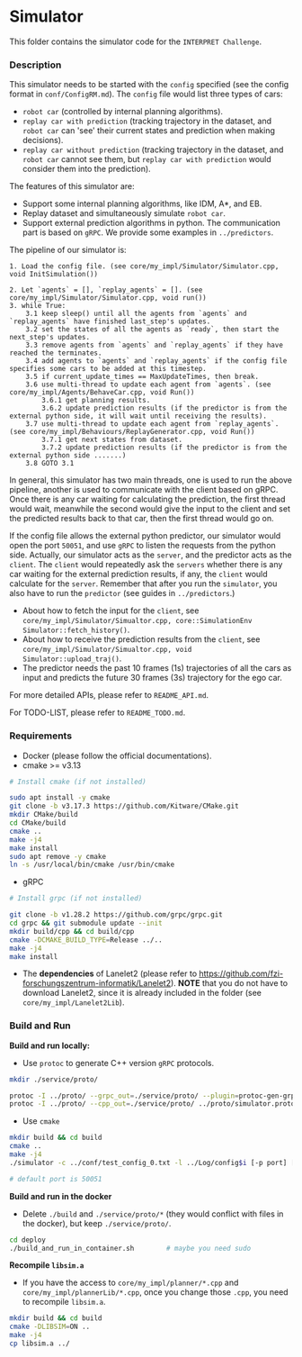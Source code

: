 # Simulator #

This folder contains the simulator code for the `INTERPRET Challenge`. 

### Description

This simulator needs to be started with the `config` specified (see the config format in `conf/ConfigRM.md`). The `config` file would list three types of cars: 

- `robot car` (controlled by internal planning algorithms).
- `replay car with prediction` (tracking trajectory in the dataset, and `robot car`  can 'see' their current states and prediction when making decisions).
- `replay car without prediction` (tracking trajectory in the dataset, and `robot car` cannot see them, but `replay car with prediction` would consider them into the prediction).

The features of this simulator are:

- Support some internal planning algorithms, like IDM, A*, and EB.
- Replay dataset and simultaneously simulate `robot car`.
- Support external prediction algorithms in python. The communication part is based on `gRPC`. We provide some examples in `../predictors`.

The pipeline of our simulator is:

```
1. Load the config file. (see core/my_impl/Simulator/Simulator.cpp, void InitSimulation())

2. Let `agents` = [], `replay_agents` = []. (see core/my_impl/Simulator/Simulator.cpp, void run())
3. while True:
    3.1 keep sleep() until all the agents from `agents` and `replay_agents` have finished last_step's updates.
    3.2 set the states of all the agents as `ready`, then start the next_step's updates.
    3.3 remove agents from `agents` and `replay_agents` if they have reached the terminates.
    3.4 add agents to `agents` and `replay_agents` if the config file specifies some cars to be added at this timestep.
    3.5 if current_update_times == MaxUpdateTimes, then break.
    3.6 use multi-thread to update each agent from `agents`. (see core/my_impl/Agents/BehaveCar.cpp, void Run())
    	3.6.1 get planning results.
    	3.6.2 update prediction results (if the predictor is from the external python side, it will wait until receiving the results).
    3.7 use multi-thread to update each agent from `replay_agents`. (see core/my_impl/Behaviours/ReplayGenerator.cpp, void Run())
    	3.7.1 get next states from dataset.
    	3.7.2 update prediction results (if the predictor is from the external python side .......)
    3.8 GOTO 3.1
```

In general, this simulator has two main threads, one is used to run the above pipeline, another is used to communicate with the client based on gRPC. Once there is any car waiting for calculating the prediction, the first thread would wait, meanwhile the second would  give the input to the client and set the predicted results back to that car, then the first thread would go on.

If the config file allows the external python predictor, our simulator would open the port `50051`, and use `gRPC` to listen the requests from the python side. Actually,  our simulator acts as the `server`, and the predictor acts as the `client`. The `client` would repeatedly ask the `servers` whether there is any car waiting for the external prediction results, if any, the `client` would calculate for the `server`. Remember that after you run the `simulator`, you also have to run the `predictor` (see guides in `../predictors`.)

- About how to fetch the input for the `client`, see `core/my_impl/Simulator/Simualtor.cpp, core::SimulationEnv Simulator::fetch_history()`.
- About how to receive the prediction results  from the `client`, see `core/my_impl/Simulator/Simualtor.cpp, void Simulator::upload_traj()`.
- The predictor needs the past 10 frames (1s) trajectories of all the cars as input and predicts the future 30 frames (3s) trajectory for the ego car.

For more detailed APIs, please refer to `README_API.md`.

For TODO-LIST, please refer to `README_TODO.md`.

### Requirements

- Docker (please follow the official documentations).
- cmake >= v3.13

```bash
# Install cmake (if not installed)

sudo apt install -y cmake
git clone -b v3.17.3 https://github.com/Kitware/CMake.git
mkdir CMake/build
cd CMake/build
cmake ..
make -j4
make install
sudo apt remove -y cmake
ln -s /usr/local/bin/cmake /usr/bin/cmake
```

- gRPC

```bash
# Install grpc (if not installed)

git clone -b v1.28.2 https://github.com/grpc/grpc.git
cd grpc && git submodule update --init
mkdir build/cpp && cd build/cpp
cmake -DCMAKE_BUILD_TYPE=Release ../..
make -j4
make install
```

 - The **dependencies** of Lanelet2 (please refer to https://github.com/fzi-forschungszentrum-informatik/Lanelet2). **NOTE** that you do not have to download Lanelet2, since it is already included in the folder (see `core/my_impl/Lanelet2Lib`).

### Build and Run

**Build and run locally:**

- Use `protoc` to generate C++ version `gRPC` protocols.

```bash
mkdir ./service/proto/

protoc -I ../proto/ --grpc_out=./service/proto/ --plugin=protoc-gen-grpc=`which grpc_cpp_plugin` ../proto/simulator.proto
protoc -I ../proto/ --cpp_out=./service/proto/ ../proto/simulator.proto
```

- Use `cmake`

 ```bash
mkdir build && cd build
cmake ..
make -j4
./simulator -c ../conf/test_config_0.txt -l ../Log/config$i [-p port] [-r rviz_port] [--verbose]

# default port is 50051
 ```

**Build and run in the docker**

- Delete `./build` and  `./service/proto/*`  (they would conflict with files in the docker), but keep `./service/proto/`.

 ```bash
 cd deploy
 ./build_and_run_in_container.sh		# maybe you need sudo
 ```

**Recompile `libsim.a`**

- If you have the access to `core/my_impl/planner/*.cpp` and `core/my_impl/plannerLib/*.cpp`, once you change those `.cpp`, you need to recompile `libsim.a`.

```bash
mkdir build && cd build
cmake -DLIBSIM=ON ..
make -j4
cp libsim.a ../
```
